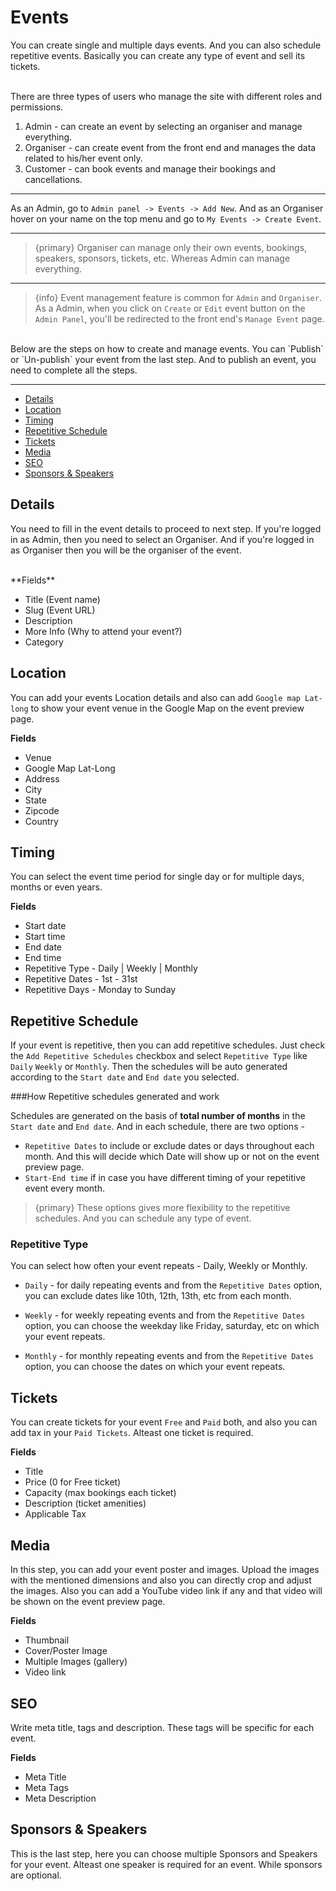 # Events

You can create single and multiple days events. And you can also schedule repetitive events. Basically you can create any type of event and sell its tickets. 

<br>
There are three types of users who manage the site with different roles and permissions. 

1. Admin - can create an event by selecting an organiser and manage everything.
2. Organiser - can create event from the front end and manages the data related to his/her event only.
3. Customer - can book events and manage their bookings and cancellations.

---
As an Admin, go to `Admin panel -> Events -> Add New`. And as an Organiser hover on your name on the top menu and go to `My Events -> Create Event`.

---

> {primary} Organiser can manage only their own events, bookings, speakers, sponsors, tickets, etc. Whereas Admin can manage everything.

---

> {info} Event management feature is common for `Admin` and `Organiser`. As a Admin, when you click on `Create` or `Edit` event button on the `Admin Panel`, you'll be redirected to the front end's `Manage Event` page.

<br>
Below are the steps on how to create and manage events. You can `Publish` or `Un-publish` your event from the last step. And to publish an event, you need to complete all the steps.

---

- [Details](#Details)
- [Location](#Location)
- [Timing](#Timing)
- [Repetitive Schedule](#Repetitive-Schedule)
- [Tickets](#Tickets)
- [Media](#Media)
- [SEO](#SEO)
- [Sponsors & Speakers](#Sponsors-Speakers)


<a name="Details"></a>
## Details

You need to fill in the event details to proceed to next step. If you're logged in as Admin, then you need to select an Organiser. And if you're logged in as Organiser then you will be the organiser of the event.

<br>
**Fields**

- Title (Event name)
- Slug  (Event URL)
- Description
- More Info (Why to attend your event?)
- Category



<a name="Location"></a>
## Location
You can add your events Location details and also can add `Google map Lat-long` to show your event venue in the Google Map on the event preview page.

**Fields**

- Venue
- Google Map Lat-Long
- Address
- City
- State
- Zipcode
- Country


<a name="Timing"></a>
## Timing

You can select the event time period for single day or for multiple days, months or even years.

**Fields**

- Start date
- Start time
- End date
- End time
- Repetitive Type - Daily | Weekly | Monthly
- Repetitive Dates - 1st - 31st
- Repetitive Days - Monday to Sunday


<a name="Repetitive-Schedule"></a>
## Repetitive Schedule

If your event is repetitive, then you can add repetitive schedules. Just check the `Add Repetitive Schedules` checkbox and select `Repetitive Type` like `Daily` `Weekly` or `Monthly`. Then the schedules will be auto generated according to the `Start date` and `End date` you selected.


###How Repetitive schedules generated and work

Schedules are generated on the basis of **total number of months** in the `Start date` and `End date`. And in each schedule, there are two options - 

- `Repetitive Dates` to include or exclude dates or days throughout each month. And this will decide which Date will show up or not on the event preview page.
- `Start-End time` if in case you have different timing of your repetitive event every month.

> {primary} These options gives more flexibility to the repetitive schedules. And you can schedule any type of event.


### Repetitive Type

You can select how often your event repeats - Daily, Weekly or Monthly.

- `Daily` - for daily repeating events and from the `Repetitive Dates` option, you can exclude dates like 10th, 12th, 13th, etc from each month. 

- `Weekly` - for weekly repeating events and from the `Repetitive Dates` option, you can choose the weekday like Friday, saturday, etc on which your event repeats.

- `Monthly` - for monthly repeating events and from the `Repetitive Dates` option, you can choose the dates on which your event repeats.



<a name="Tickets"></a>
## Tickets

You can create tickets for your event `Free` and `Paid` both, and also you can add tax in your `Paid Tickets`. Alteast one ticket is required.

**Fields**

- Title
- Price (0 for Free ticket)
- Capacity (max bookings each ticket)
- Description (ticket amenities)
- Applicable Tax


<a name="Media"></a>
## Media

In this step, you can add your event poster and images. Upload the images with the mentioned dimensions and also you can directly crop and adjust the images.
Also you can add a YouTube video link if any and that video will be shown on the event preview page.

**Fields**

- Thumbnail
- Cover/Poster Image
- Multiple Images (gallery)
- Video link


<a name="SEO"></a>
## SEO

Write meta title, tags and description. These tags will be specific for each event. 

**Fields**

- Meta Title
- Meta Tags
- Meta Description


<a name="Sponsors-Speakers"></a>
## Sponsors & Speakers

This is the last step, here you can choose multiple Sponsors and Speakers for your event. Alteast one speaker is required for an event. While sponsors are optional.